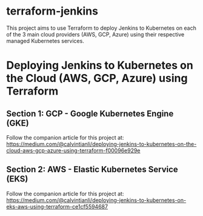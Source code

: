# terraform-jenkins

This project aims to use Terraform to deploy Jenkins to Kubernetes on each of the 3 main cloud providers (AWS, GCP, Azure) using their respective managed Kubernetes services.


# Deploying Jenkins to Kubernetes on the Cloud (AWS, GCP, Azure) using Terraform

## Section 1: GCP - Google Kubernetes Engine (GKE)

Follow the companion article for this project at: https://medium.com/@calvintianli/deploying-jenkins-to-kubernetes-on-the-cloud-aws-gcp-azure-using-terraform-f00096e929e

## Section 2: AWS - Elastic Kubernetes Service (EKS)

Follow the companion article for this project at: https://medium.com/@calvintianli/deploying-jenkins-to-kubernetes-on-eks-aws-using-terraform-ce1cf5594687
